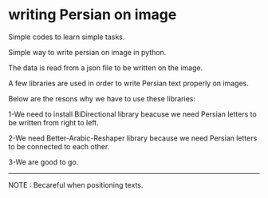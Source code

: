 # writing Persian on image
Simple codes to learn simple tasks.

Simple way to write persian on image in python.

The data is read from a json file to be written on the image.

A few libraries are used in order to write Persian text properly on images.

Below are the resons why we have to use these libraries:

  1-We need to install BiDirectional library beacuse we need Persian letters to be written from right to left.
  
  2-We need Better-Arabic-Reshaper library because we need Persian letters to be connected to each other.
  
  3-We are good to go.
  
  ****
  NOTE : Becareful when positioning texts.
 
